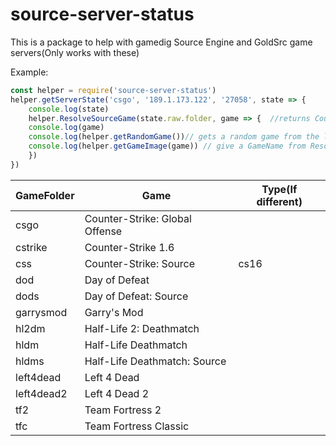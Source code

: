 # source-server-status

This is a package to help with gamedig Source Engine and GoldSrc game servers(Only works with these)

Example:
```javascript
const helper = require('source-server-status')
helper.getServerState('csgo', '189.1.173.122', '27058', state => {
	console.log(state)
	helper.ResolveSourceGame(state.raw.folder, game => {  //returns Counter-Strike: Global Offensive
	console.log(game)
	console.log(helper.getRandomGame())// gets a random game from the list
	console.log(helper.getGameImage(game)) // give a GameName from ResolveSourceGame and gives an icon from the game
	})
})
```

| GameFolder | Game | Type(If different)
|---|---|---
| csgo | Counter-Strike: Global Offense
| cstrike | Counter-Strike 1.6
| css | Counter-Strike: Source | cs16
| dod | Day of Defeat
| dods | Day of Defeat: Source
| garrysmod | Garry's Mod
| hl2dm | Half-Life 2: Deathmatch
| hldm  | Half-Life Deathmatch
| hldms | Half-Life Deathmatch: Source
| left4dead | Left 4 Dead
| left4dead2 | Left 4 Dead 2
| tf2 | Team Fortress 2
| tfc | Team Fortress Classic
